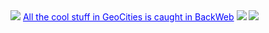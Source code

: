 <img src="https://web.archive.org/web/19970315044125im_/http://www1.geocities.com/pictures/sponsor/backweb_fly.gif">
<body text="blue"> <span style="text-decoration: underline;">All the cool stuff in GeoCities is caught in BackWeb</span> 
<img src="https://web.archive.org/web/19970315042826im_/http://www1.geocities.com/pictures/new/home_mast_new_2.gif">
<img src="https://web.archive.org/web/19970315042834im_/http://www1.geocities.com/pictures/new/home_sidebar1.gif">
